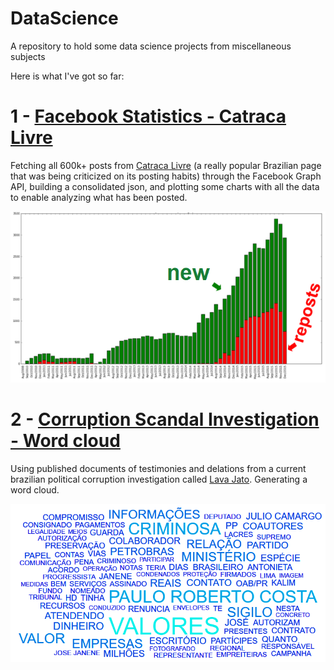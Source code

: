# DataScience
A repository to hold some data science projects from miscellaneous subjects

Here is what I've got so far:

# 1 - [Facebook Statistics - Catraca Livre](./FacebookStatistics)

Fetching all 600k+ posts from [Catraca Livre](https://www.facebook.com/CatracaLivre) (a really popular Brazilian page that was being criticized on its posting habits) through the Facebook Graph API, building a consolidated json, and plotting some charts with all the data to enable analyzing what has been posted.

![reposts](./FacebookStatistics/DocImages/reposts.png)

# 2 - [Corruption Scandal Investigation - Word cloud](./CorruptionScandalAnalysis)

Using published documents of testimonies and delations from a current brazilian political corruption investigation called [Lava Jato](https://en.wikipedia.org/wiki/Operation_Car_Wash). Generating a word cloud.

![reposts](./CorruptionScandalAnalysis/DocImages/Wordcloud_firstRun.PNG)

